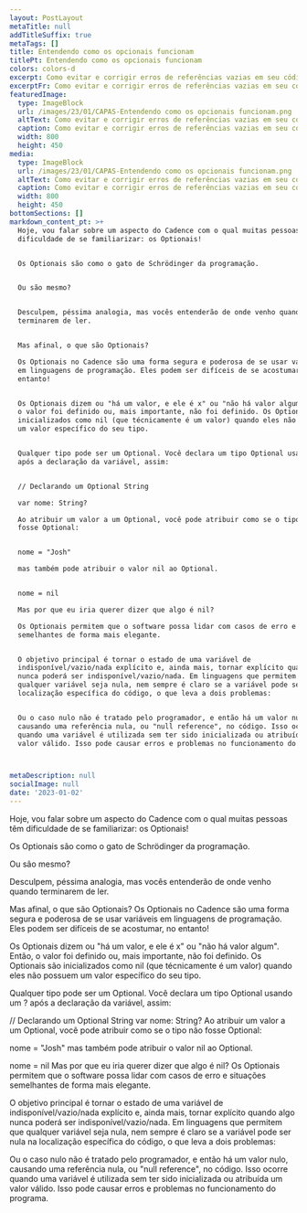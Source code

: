 ```yaml
---
layout: PostLayout
metaTitle: null
addTitleSuffix: true
metaTags: []
title: Entendendo como os opcionais funcionam
titlePt: Entendendo como os opcionais funcionam
colors: colors-d
excerpt: Como evitar e corrigir erros de referências vazias em seu código
excerptFr: Como evitar e corrigir erros de referências vazias em seu código
featuredImage:
  type: ImageBlock
  url: /images/23/01/CAPAS-Entendendo como os opcionais funcionam.png
  altText: Como evitar e corrigir erros de referências vazias em seu código
  caption: Como evitar e corrigir erros de referências vazias em seu código
  width: 800
  height: 450
media:
  type: ImageBlock
  url: /images/23/01/CAPAS-Entendendo como os opcionais funcionam.png
  altText: Como evitar e corrigir erros de referências vazias em seu código
  caption: Como evitar e corrigir erros de referências vazias em seu código
  width: 800
  height: 450
bottomSections: []
markdown_content_pt: >+
  Hoje, vou falar sobre um aspecto do Cadence com o qual muitas pessoas têm
  dificuldade de se familiarizar: os Optionais!


  Os Optionais são como o gato de Schrödinger da programação.


  Ou são mesmo?


  Desculpem, péssima analogia, mas vocês entenderão de onde venho quando
  terminarem de ler.


  Mas afinal, o que são Optionais?

  Os Optionais no Cadence são uma forma segura e poderosa de se usar variáveis
  em linguagens de programação. Eles podem ser difíceis de se acostumar, no
  entanto!


  Os Optionais dizem ou "há um valor, e ele é x" ou "não há valor algum". Então,
  o valor foi definido ou, mais importante, não foi definido. Os Optionais são
  inicializados como nil (que técnicamente é um valor) quando eles não possuem
  um valor específico do seu tipo.


  Qualquer tipo pode ser um Optional. Você declara um tipo Optional usando um ?
  após a declaração da variável, assim:


  // Declarando um Optional String

  var nome: String?

  Ao atribuir um valor a um Optional, você pode atribuir como se o tipo não
  fosse Optional:


  nome = "Josh"

  mas também pode atribuir o valor nil ao Optional.


  nome = nil

  Mas por que eu iria querer dizer que algo é nil?

  Os Optionais permitem que o software possa lidar com casos de erro e situações
  semelhantes de forma mais elegante.


  O objetivo principal é tornar o estado de uma variável de
  indisponível/vazio/nada explícito e, ainda mais, tornar explícito quando algo
  nunca poderá ser indisponível/vazio/nada. Em linguagens que permitem que
  qualquer variável seja nula, nem sempre é claro se a variável pode ser nula na
  localização específica do código, o que leva a dois problemas:


  Ou o caso nulo não é tratado pelo programador, e então há um valor nulo,
  causando uma referência nula, ou "null reference", no código. Isso ocorre
  quando uma variável é utilizada sem ter sido inicializada ou atribuída um
  valor válido. Isso pode causar erros e problemas no funcionamento do programa.



metaDescription: null
socialImage: null
date: '2023-01-02'
---
```

Hoje, vou falar sobre um aspecto do Cadence com o qual muitas pessoas têm dificuldade de se familiarizar: os Optionais!

Os Optionais são como o gato de Schrödinger da programação.

Ou são mesmo?

Desculpem, péssima analogia, mas vocês entenderão de onde venho quando terminarem de ler.

Mas afinal, o que são Optionais?
Os Optionais no Cadence são uma forma segura e poderosa de se usar variáveis em linguagens de programação. Eles podem ser difíceis de se acostumar, no entanto!

Os Optionais dizem ou "há um valor, e ele é x" ou "não há valor algum". Então, o valor foi definido ou, mais importante, não foi definido. Os Optionais são inicializados como nil (que técnicamente é um valor) quando eles não possuem um valor específico do seu tipo.

Qualquer tipo pode ser um Optional. Você declara um tipo Optional usando um ? após a declaração da variável, assim:

// Declarando um Optional String
var nome: String?
Ao atribuir um valor a um Optional, você pode atribuir como se o tipo não fosse Optional:

nome = "Josh"
mas também pode atribuir o valor nil ao Optional.

nome = nil
Mas por que eu iria querer dizer que algo é nil?
Os Optionais permitem que o software possa lidar com casos de erro e situações semelhantes de forma mais elegante.

O objetivo principal é tornar o estado de uma variável de indisponível/vazio/nada explícito e, ainda mais, tornar explícito quando algo nunca poderá ser indisponível/vazio/nada. Em linguagens que permitem que qualquer variável seja nula, nem sempre é claro se a variável pode ser nula na localização específica do código, o que leva a dois problemas:

Ou o caso nulo não é tratado pelo programador, e então há um valor nulo, causando uma referência nula, ou "null reference", no código. Isso ocorre quando uma variável é utilizada sem ter sido inicializada ou atribuída um valor válido. Isso pode causar erros e problemas no funcionamento do programa.





